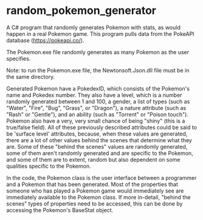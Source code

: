 # random_pokemon_generator
A C# program that randomly generates Pokemon with stats, as would happen in a real Pokemon game. This program pulls data from the PokeAPI database (https://pokeapi.co/).

The Pokemon.exe file randomly generates as many Pokemon as the user specifies.

Note: to run the Pokemon.exe file, the Newtonsoft.Json.dll file must be in the same directory.

Generated Pokemon have a PokedexID, which consists of the Pokemon's name and Pokedex number. They also have a level, which
is a number randomly generated between 1 and 100, a gender, a list of types (such as "Water", "Fire", "Bug", "Grass", or "Dragon"),
a nature attribute (such as "Rash" or "Gentle"), and an ability (such as "Torrent" or "Poison touch"). Pokemon also have a very, very 
small chance of being "shiny" (this is a true/false field). All of these previously described attributes could be said to be
'surface level' attributes, because, when these values are generated, there are a lot of other values behind the scenes that
determine what they are. Some of these "behind the scenes" values are randomly generated, some of them aren't randomly generated 
and are specific to the Pokemon, and some of them are to extent, random but also dependent on some qualities specific to the Pokemon.

In the code, the Pokemon class is the user interface between a programmer and a Pokemon that has been generated. Most of the
properties that someone who has played a Pokemon game would immediately see are immediately available to the Pokemon class. If more
in-detail, "behind the scenes" types of properties need to be accessed, this can be done by accessing the Pokemon's BaseStat object.
